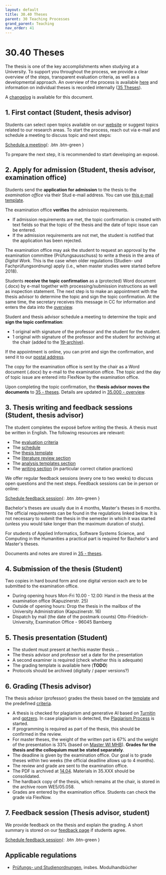 ```yaml
---
layout: default
title: 30.40 Theses
parent: 30 Teaching Processes
grand_parent: Teaching
nav_order: 41
---
```


# 30.40 Theses

The thesis is one of the key accomplishments when studying at a University. To support you throughout the process, we provide a clear overview of the steps, transparent evaluation criteria, as well as a developmental approach.
An overview of the process is available [here](30.40.theses_process.html) and information on individual theses is recorded internally ([35 Theses](../35_theses.html)).

A [changelog](https://github.com/digital-work-lab/handbook/commits/main/docs/teaching/30_processes/30.40.theses.md) is available for this document.

## 1. First contact (Student, thesis advisor)

Students can select open topics available on our [website](https://www.uni-bamberg.de/digital-work/studium/abschlussarbeiten/) or suggest topics related to our research areas.
To start the process, reach out via e-mail and schedule a meeting to discuss topic and next steps:

[Schedule a meeting](https://calendly.com/gerit-wagner/30min){: .btn .btn-green }

To prepare the next step, it is recommended to start developing an exposé.

## 2. Apply for admission (Student, thesis advisor, examination office)

Students send the **application for admission** to the thesis to the *examination office* via their Stud e-mail address. You can use [this e-mail template](30.40.thesis_admission_mail.html).

The examination office **verifies** the admission requirements.

- If admission requirements are met, the topic confirmation is created with text fields so that the topic of the thesis and the date of topic issue can be entered.
- If the admission requirements are not met, the student is notified that the application has been rejected.

The examination office may ask the student to request an approval by the examination committee (Prüfungsausschuss) to write a thesis in the area of *Digital Work*. This is the case when older regulations (Studien- und Fachprüfungsordnung) apply (i.e., when master studies were started before 2018).

Students **receive the topic confirmation** as a (protected) Word document (.docx) by e-mail together with processing/submission instructions as well as inspection statement. The next step is to make an appointment with the thesis advisor to determine the topic and sign the topic confirmation. At the same time, the secretary receives this message in CC for information and enters the data into the [overview](https://nc-2272638881871040784.nextcloud-ionos.com/index.php/apps/files/?dir=/30-teaching/35_theses/000_overview&fileid=608).

Student and thesis advisor schedule a meeting to determine the topic and **sign the topic confirmation**:

- 1 original with signature of the professor and the student for the student.
- 1 original with signature of the professor and the student for archiving at the chair (added to the [19-archive](https://nc-2272638881871040784.nextcloud-ionos.com/index.php/apps/files/files?dir=/10-lab/19_archive&fileid=62)).

If the appointment is online, you can print and sign the confirmation, and send it to our [postal address](https://www.uni-bamberg.de/digital-work/team/prof-dr-gerit-wagner/).

The copy for the examination office is sent by the chair as a Word document (.docx) by e-mail to the examination office. The topic and the day of topic issue are entered into FlexNow by the examination office.

Upon completing the topic confirmation, the **thesis advisor moves the documents** to [35 - theses](https://nc-2272638881871040784.nextcloud-ionos.com/index.php/apps/files/?dir=/30-teaching/35_theses&fileid=124). Details are updated in [35.000 - overview](https://nc-2272638881871040784.nextcloud-ionos.com/index.php/apps/files/?dir=/30-teaching/35_theses/000_overview&fileid=608).

## 3. Thesis writing and feedback sessions (Student, thesis advisor)

The student completes the exposé before writing the thesis.
A thesis must be written in English.
The following resources are relevant:

- The [evaluation criteria](30.40.theses_criteria.html)
- The [schedule](30.40.theses_schedule.html)
- The [thesis template](https://github.com/digital-work-lab/thesis-template)
- The [literature review section](../../research/20_processes/20.10.literature-review.html)
- The [analysis templates section](../../research/20_processes/20.21.analysis-templates.html)
- The [writing section](../../research/20_processes/20.29.writing.html) (in particular correct citation practices)

We offer regular feedback sessions (every one to two weeks) to discuss open questions and the next steps. Feedback sessions can be in person or online:

[Schedule feedback session](https://calendly.com/gerit-wagner/30min){: .btn .btn-green }

Bachelor's theses are usually due in 4 months, Master's theses in 6 months. The official requirements can be found in the regulations linked below.
It is not necessary to submit the thesis in the semester in which it was started (unless you would take longer than the maximum duration of study).

For students of Applied Informatics, Software Systems Science, and Computing in the Humanities a practical part is required for Bachelor's and Master's theses.

Documents and notes are stored in [35 - theses](https://nc-2272638881871040784.nextcloud-ionos.com/index.php/apps/files/?dir=/30-teaching/35_theses&fileid=124).

## 4. Submission of the thesis (Student)

Two copies in hard bound form and one digital version each are to be submitted to the examination office.

- During opening hours Mon-Fri 10.00 - 12.00: Hand in the thesis at the examination office (Kapuzinerstr. 25)
- Outside of opening hours: Drop the thesis in the mailbox of the University Administration (Kapuzinerstr. 16)
- Dispatch by mail (the date of the postmark counts) Otto-Friedrich-University, Examination Office - 96045 Bamberg

## 5. Thesis presentation (Student)

- The student must present at her/his master thesis ...
- The thesis advisor and professor set a date for the presentation
- A second examiner is required (check whether this is adequate)
- The grading template is available here (**TODO**)
- Protocols should be archived (digitally / paper versions?)

## 6. Grading (Thesis advisor)

The thesis advisor (professor) grades the thesis based on the [template](https://github.com/digital-work-lab/handbook/tree/main/src/thesis_review) and the predefined [criteria](30.40.theses_criteria.html).

- A thesis is checked for plagiarism and generative AI based on [Turnitin](https://www.uni-bamberg.de/its/turnitin) and [gptzero](https://gptzero.me). In case plagiarism is detected, the [Plagiarism Process](30.52.plagiarism.html) is started.
- If programming is required as part of the thesis, this should be confirmed in the review.
- For master theses, the weight of the written part is 67% and the weight of the presentation is 33% (based on [Master WI MHB](https://www.uni-bamberg.de/fileadmin/abt-studium/Modulhandbuecher/WIAI/WI/Master/MHB_MA_WI_2018.pdf)). **Grades for the thesis and the colloquium must be stated separately**.
- The deadline is given by the examination office. Our goal is to grade theses within two weeks (the official deadline allows up to 4 months). 
- The review and grade are sent to the examination office.
- The PDF is archived at [14.04](https://nc-2272638881871040784.nextcloud-ionos.com/index.php/apps/files/?dir=/10-lab/14_grades/04_theses&fileid=73). Materials in 35.XXX should be consolidated.
- The hardback copy of the thesis, which remains at the chair, is stored in the archive room WE5/05.058.
- Grades are entered by the examination office. Students can check the grade via FlexNow.

## 7. Feedback session (Thesis advisor, student)

We provide feedback on the thesis and explain the grading. A short summary is stored on our [feedback page](30.40.theses_feedback.html) if students agree.

[Schedule feedback session](https://calendly.com/gerit-wagner/30min){: .btn .btn-green }

## Applicable regulations

<!-- 
- Bachelor Business Information Systems
- Bachelor International Information Systems Management
- Bachelor Angewandte Informatik
- Bachelor Software Systems Science
- Master Business Information Systems
- Master International Information Systems Management
- Master Angewandte Informatik
- Master Software Systems Science
- Master Computing in the Humanities
 -->

- [Prüfungs- und Studienordnungen](https://www.uni-bamberg.de/abt-studium/aufgaben/pruefungs-studienordnungen/), insbes. Modulhandbücher
